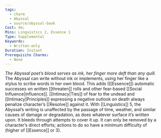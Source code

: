 ```yaml
---
tags:
  - charm
  - Abyssal
  - source/abyssal-book
Cost: 4m; 
Mins: Linguistics 2, Essence 1
Type: Supplemental
Keywords:
  - Written-only
Duration: Instant
Prerequisite Charms:
  - None
---
```

*The Abyssal poet’s blood serves as ink, her finger more deft than any quill.*
The Abyssal can write without ink or implements, using her finger like a stylus to scribe words in her own blood. This adds ([[Essence]]) automatic successes on written [[threaten]] rolls and other fear-based [[Social Influence|influence]]. [[Intimacy|Ties]] of fear to the undead and [[Intimacy|Principles]] expressing a negative outlook on death always penalize character’s [[Resolve]] against it.
With [[Linguistics]] 5, the Abyssal’s writing is unaffected by the passage of time, weather, and similar causes of damage or degradation, as does whatever surface it’s written upon. It bleeds through attempts to cover it up. It can only be removed by a character’s direct efforts; actions to do so have a minimum difficulty of (higher of [[Essence]] or 3).